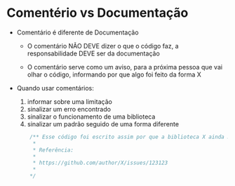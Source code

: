# Comentério vs Documentação

* Comentário é diferente de Documentação

    - O comentário NÃO DEVE dizer o que o código faz, a responsabilidade DEVE ser da documentação

    - O comentário serve como um aviso, para a próxima pessoa que vai olhar o código, informando por que algo foi feito da forma X

* Quando usar comentários:

    1. informar sobre uma limitação
    2. sinalizar um erro encontrado
    3. sinalizar o funcionamento de uma biblioteca
    4. sinalizar um padrão seguido de uma forma diferente

    ```js
        /** Esse código foi escrito assim por que a biblioteca X ainda NÃO suporta a funcionalidade Y
         *
         * Referência:
         *
         * https://github.com/author/X/issues/123123
         *
        */
    ```
